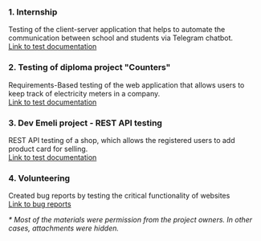 <h3>1. Internship</h3>
Testing of the client-server application that helps to automate the communication between school and students via Telegram chatbot.<br>
<a href="https://github.com/NikUrs/Mykola_Ursalov/tree/main/INTERNSHIP%20-%20Prog%20Academy">Link to test documentation</a>

<h3>2. Testing of diploma project "Counters"</h3>
Requirements-Based testing of the web application that allows users to keep track of electricity meters in a company. <br>
<a href="https://github.com/NikUrs/Mykola_Ursalov/tree/main/Diploma%20project%20_Counters_">Link to test documentation</a>

<h3>3. Dev Emeli project - REST API testing</h3>
REST API testing of a shop, which allows the registered users to add product card for selling.<br> <a href="https://github.com/NikUrs/Mykola_Ursalov/tree/main/Dev%20Emeli%20project%20-%20API%20testing">Link to test documentation</a>

<h3>4. Volunteering</h3>
Created bug reports by testing the critical functionality of websites <br> <a href="https://github.com/NikUrs/Mykola_Ursalov/tree/main/Volunteering">Link to bug reports</a>

<i>* Most of the materials were permission from the project owners. In other cases, attachments were hidden.</i>
